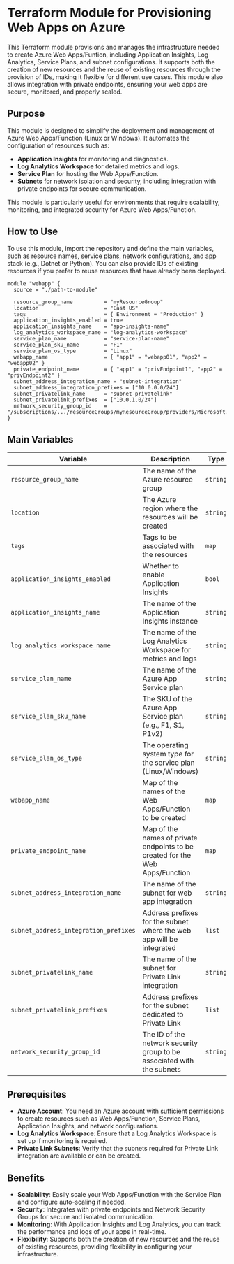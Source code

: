 # Terraform Module for Provisioning Web Apps on Azure

This Terraform module provisions and manages the infrastructure needed to create Azure Web Apps/Funtion, including Application Insights, Log Analytics, Service Plans, and subnet configurations. It supports both the creation of new resources and the reuse of existing resources through the provision of IDs, making it flexible for different use cases. This module also allows integration with private endpoints, ensuring your web apps are secure, monitored, and properly scaled.

## Purpose

This module is designed to simplify the deployment and management of Azure Web Apps/Function (Linux or Windows). It automates the configuration of resources such as:

- **Application Insights** for monitoring and diagnostics.
- **Log Analytics Workspace** for detailed metrics and logs.
- **Service Plan** for hosting the Web Apps/Function.
- **Subnets** for network isolation and security, including integration with private endpoints for secure communication.

This module is particularly useful for environments that require scalability, monitoring, and integrated security for Azure Web Apps/Function.

## How to Use

To use this module, import the repository and define the main variables, such as resource names, service plans, network configurations, and app stack (e.g., Dotnet or Python). You can also provide IDs of existing resources if you prefer to reuse resources that have already been deployed.

```hcl
module "webapp" {
  source = "./path-to-module"

  resource_group_name          = "myResourceGroup"
  location                     = "East US"
  tags                         = { Environment = "Production" }
  application_insights_enabled = true
  application_insights_name    = "app-insights-name"
  log_analytics_workspace_name = "log-analytics-workspace"
  service_plan_name            = "service-plan-name"
  service_plan_sku_name        = "F1"
  service_plan_os_type         = "Linux"
  webapp_name                  = { "app1" = "webapp01", "app2" = "webapp02" }
  private_endpoint_name        = { "app1" = "privEndpoint1", "app2" = "privEndpoint2" }
  subnet_address_integration_name = "subnet-integration"
  subnet_address_integration_prefixes = ["10.0.0.0/24"]
  subnet_privatelink_name      = "subnet-privatelink"
  subnet_privatelink_prefixes  = ["10.0.1.0/24"]
  network_security_group_id    = "/subscriptions/.../resourceGroups/myResourceGroup/providers/Microsoft.Network/networkSecurityGroups/myNSG"
}

```

## Main Variables

| **Variable**                         | **Description**                                                            | **Type** | **Default**        |
|--------------------------------------|----------------------------------------------------------------------------|----------|--------------------|
| `resource_group_name`                | The name of the Azure resource group                                         | `string` | -                  |
| `location`                           | The Azure region where the resources will be created                        | `string` | `"East US"`        |
| `tags`                               | Tags to be associated with the resources                                     | `map`    | -                  |
| `application_insights_enabled`       | Whether to enable Application Insights                                      | `bool`   | `true`             |
| `application_insights_name`          | The name of the Application Insights instance                               | `string` | -                  |
| `log_analytics_workspace_name`       | The name of the Log Analytics Workspace for metrics and logs                 | `string` | -                  |
| `service_plan_name`                  | The name of the Azure App Service plan                                      | `string` | -                  |
| `service_plan_sku_name`              | The SKU of the Azure App Service plan (e.g., F1, S1, P1v2)                  | `string` | -                  |
| `service_plan_os_type`               | The operating system type for the service plan (Linux/Windows)              | `string` | `"Linux"`          |
| `webapp_name`                        | Map of the names of the Web Apps/Function to be created                              | `map`    | -                  |
| `private_endpoint_name`              | Map of the names of private endpoints to be created for the Web Apps/Function        | `map`    | -                  |
| `subnet_address_integration_name`    | The name of the subnet for web app integration                              | `string` | -                  |
| `subnet_address_integration_prefixes`| Address prefixes for the subnet where the web app will be integrated        | `list`   | -                  |
| `subnet_privatelink_name`            | The name of the subnet for Private Link integration                         | `string` | -                  |
| `subnet_privatelink_prefixes`        | Address prefixes for the subnet dedicated to Private Link                   | `list`   | -                  |
| `network_security_group_id`          | The ID of the network security group to be associated with the subnets      | `string` | -                  |


## Prerequisites

- **Azure Account**: You need an Azure account with sufficient permissions to create resources such as Web Apps/Function, Service Plans, Application Insights, and network configurations.
- **Log Analytics Workspace**: Ensure that a Log Analytics Workspace is set up if monitoring is required.
- **Private Link Subnets**: Verify that the subnets required for Private Link integration are available or can be created.

## Benefits

- **Scalability**: Easily scale your Web Apps/Function with the Service Plan and configure auto-scaling if needed.
- **Security**: Integrates with private endpoints and Network Security Groups for secure and isolated communication.
- **Monitoring**: With Application Insights and Log Analytics, you can track the performance and logs of your apps in real-time.
- **Flexibility**: Supports both the creation of new resources and the reuse of existing resources, providing flexibility in configuring your infrastructure.
